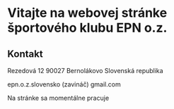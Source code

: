 <!DOCTYPE HTML PUBLIC "-//W3C//DTD HTML 4.01 Transitional//EN">
<html>
<head>
<meta http-equiv="content-type" content="text/html; charset=utf-8">
</head>
<body>
<h1>Vitajte na webovej stránke športového klubu EPN o.z.</h1>
<h2>Kontakt</h2>
<p>Rezedová 12
90027 Bernolákovo
Slovenská republika</p>
<p>epn.o.z.slovensko (zavináč) gmail.com</p>
  
<p>Na stránke sa momentálne pracuje</p>

</body>
</html>
